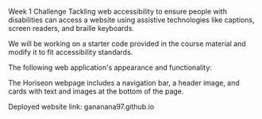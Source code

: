 Week 1 Challenge
Tackling web accessibility to ensure people with disabilities can access a website using assistive technologies like captions, screen readers, and braille keyboards.

We will be working on a starter code provided in the course material and modify it to fit accessibility standards.


The following web application's appearance and functionality:

The Horiseon webpage includes a navigation bar, a header image, and cards with text and images at the bottom of the page.

Deployed website link:
gananana97.github.io

